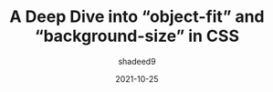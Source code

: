 ---
author: shadeed9
date: 2021-10-25
hidden: true
publisher: smashingmag
tags:
  - css
target_url: https://www.smashingmagazine.com/2021/10/object-fit-background-size-css/
title: A Deep Dive into “object-fit” and “background-size” in CSS
---
